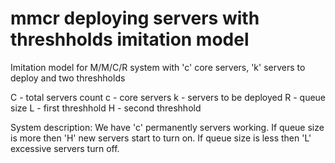 # mmcr deploying servers with threshholds imitation model
Imitation model for M/M/C/R system with 'c' core servers, 'k' servers to deploy and two threshholds

C - total servers count
c - core servers
k - servers to be deployed
R - queue size
L - first threshhold
H - second threshhold

System description:
We have 'c' permanently servers working. If queue size is more then 'H' new servers start to turn on. If queue size is less then 'L' excessive servers turn off.
